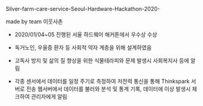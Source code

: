 Silver-farm-care-service-Seoul-Hardware-Hackathon-2020-

made by team 이웃사촌

- 2020/01/04~05 진행된 서울 하드웨어 해커톤에서 우수상 수상

- 독거노인, 우울증 환자 등 사회적 약자 계층을 위해 설계하였음

- 고독사 방지 및 삶의 질 향상을 위한 식물테라피와 문제 발생시 사회복지사 등에 알림

- 각종 센서에서 데이터를 일정 주기로 측정하여 저전력 통신을 통해 Thinkspark 서버로 전송
  웹서버에서 데이터를 불러와 분석 및 통계 기록, 데이터에 이상 발생시 체크하여 관리자에게 알림
